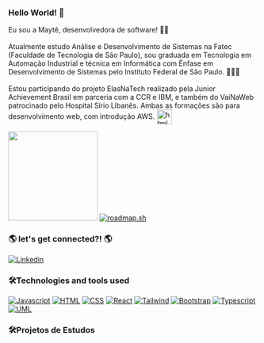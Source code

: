 ### Hello World! 👋

Eu sou a Maytê, desenvolvedora de software!  👩🏾<br><br>
Atualmente estudo Análise e Desenvolvimento de Sistemas na Fatec (Faculdade de Tecnologia de São Paulo), sou graduada em Tecnologia em Automação Industrial e técnica em Informática com Ênfase em Desenvolvimento de Sistemas pelo Instituto Federal de São Paulo. 🧑🏾‍🎓<br><br>
Estou participando do projeto ElasNaTech realizado pela Junior Achievement Brasil em parceria com a CCR e IBM, e também do VaiNaWeb patrocinado pelo Hospital Sírio Libanês. Ambas as formações são para desenvolvimento web, com introdução AWS.
<img align="center" alt="html" height="30" width="30" src="https://github.com/maytearaujo/maytearaujo/assets/87009799/5c179ff9-2e9c-4b3a-94a2-76341c547659">
<br>

<div>
  <img height="180em" src="https://github-readme-stats.vercel.app/api/top-langs/?username=maytearaujo&layout=compact">
  <a href="https://roadmap.sh"><img src="https://api.roadmap.sh/v1-badge/tall/64b9bdbd8a29ad56fa9ce265?variant=dark&roadmaps=frontend%2Cbackend%2Cdevops%2Cfull-stack" alt="roadmap.sh"/></a>
</div>

### 🌎 let's get connected?! 🌎

[![Linkedin](https://img.shields.io/badge/LinkedIn-0077B5?style=for-the-badge&logo=linkedin&logoColor=white)](https://www.linkedin.com/in/maytearaujo/)

### 🛠️Technologies and tools used
[![Javascript](https://img.shields.io/badge/JavaScript-F7DF1E.svg?style=for-the-badge&logo=JavaScript&logoColor=black)](#)
[![HTML](https://img.shields.io/badge/HTML5-E34F26.svg?style=for-the-badge&logo=HTML5&logoColor=white)](#)
[![CSS](https://img.shields.io/badge/CSS3-1572B6.svg?style=for-the-badge&logo=CSS3&logoColor=white)](#)
[![React](https://img.shields.io/badge/React-61DAFB.svg?style=for-the-badge&logo=React&logoColor=black)](#)
[![Tailwind](https://img.shields.io/badge/Tailwind%20CSS-06B6D4.svg?style=for-the-badge&logo=Tailwind-CSS&logoColor=white)](#)
[![Bootstrap](https://img.shields.io/badge/Bootstrap-7952B3.svg?style=for-the-badge&logo=Bootstrap&logoColor=white)](#)
[![Typescript](https://img.shields.io/badge/TypeScript-3178C6.svg?style=for-the-badge&logo=TypeScript&logoColor=white)](#)
[![UML](https://img.shields.io/badge/UML-FABD14.svg?style=for-the-badge&logo=UML&logoColor=black)](#)
[![]()](#)
[![]()](#)


### 🛠️Projetos de Estudos
<div>
  <ul>
    <!-- <li><a href="https://portfolio-vai-na-web.vercel.app/" target="_blank">Portfolio [Vai Na Web]</a></li>
    <li><a href="https://maytearaujo.github.io/portfolio-elas-na-tech/" target="_blank">Portfolio [Elas na_tech]</a></li>
    <li><a href="https://maytearaujo.github.io/Portflow/" target="_blank">Portflow</li>
    <li><a href="https://maytearaujo.github.io/Fantastika/" target="_blank">Fantastika</a></li>
    <li><a href="https://maytearaujo.github.io/portfolio/" target="_blank">Portifolio</a></li>
    <li><a href="https://maytearaujo.github.io/soleil/" target="_blank">Soleil Feminino</li>-->
  </ul>
</div>

          
<!--
**maytearaujo/maytearaujo** is a ✨ _special_ ✨ repository because its `README.md` (this file) appears on your GitHub profile.

Here are some ideas to get you started:

- 🔭 I’m currently working on ...
- 🌱 I’m currently learning ...
- 👯 I’m looking to collaborate on ...
- 🤔 I’m looking for help with ...
- 💬 Ask me about ...
- 📫 How to reach me: ...
- 😄 Pronouns: ...
- ⚡ Fun fact: ...
-->
